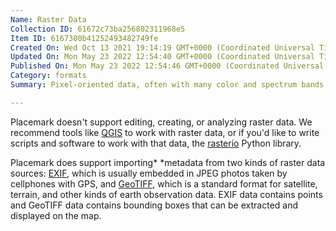 ```yaml
---
Name: Raster Data
Collection ID: 61672c73ba256802311968e5
Item ID: 6167300b41252493482749fe
Created On: Wed Oct 13 2021 19:14:19 GMT+0000 (Coordinated Universal Time)
Updated On: Mon May 23 2022 12:54:40 GMT+0000 (Coordinated Universal Time)
Published On: Mon May 23 2022 12:54:46 GMT+0000 (Coordinated Universal Time)
Category: formats
Summary: Pixel-oriented data, often with many color and spectrum bands.

---
```


Placemark doesn't support editing, creating, or analyzing raster data. We recommend tools like [QGIS](https://www.qgis.org/en/site/) to work with raster data, or if you'd like to write scripts and software to work with that data, the [rasterio](https://rasterio.readthedocs.io/en/latest/) Python library.

Placemark does support importing* *metadata from two kinds of raster data sources: [EXIF](/documentation/exif), which is usually embedded in JPEG photos taken by cellphones with GPS, and [GeoTIFF](/documentation/geotiff), which is a standard format for satellite, terrain, and other kinds of earth observation data. EXIF data contains points and GeoTIFF data contains bounding boxes that can be extracted and displayed on the map.
